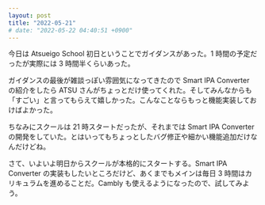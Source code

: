 ```yaml
---
layout: post
title: "2022-05-21"
# date: "2022-05-22 04:40:51 +0900"
---
```


今日は Atsueigo School 初日ということでガイダンスがあった。1 時間の予定だったが実際には 3 時間半くらいあった。

ガイダンスの最後が雑談っぽい雰囲気になってきたので Smart IPA Converter の紹介をしたら ATSU さんがちょっとだけ使ってくれた。そしてみんなからも「すごい」と言ってもらえて嬉しかった。こんなことならもっと機能実装しておけばよかった。

ちなみにスクールは 21 時スタートだったが、それまでは Smart IPA Converter の開発をしていた。とはいってもちょっとしたバグ修正や細かい機能追加だけなんだけどね。

さて、いよいよ明日からスクールが本格的にスタートする。Smart IPA Converter の実装もしたいところだけど、あくまでもメインは毎日 3 時間はカリキュラムを進めることだ。Cambly も使えるようになったので、試してみよう。